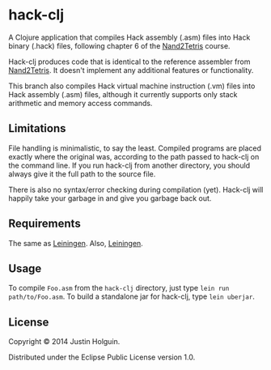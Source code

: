 # hack-clj

A Clojure application that compiles Hack assembly (.asm) files into Hack
binary (.hack) files, following chapter 6 of the [Nand2Tetris](http://www.nand2tetris.org)
course.

Hack-clj produces code that is identical to the reference assembler from [Nand2Tetris](http://www.nand2tetris.org).
It doesn't implement any additional features or functionality.

This branch also compiles Hack virtual machine instruction (.vm) files into Hack assembly (.asm) files,
although it currently supports only stack arithmetic and memory access commands. 

## Limitations

File handling is minimalistic, to say the least. Compiled programs are placed exactly where the original was,
according to the path passed to hack-clj on the command line. If you run hack-clj from another directory,
you should always give it the full path to the source file.

There is also no syntax/error checking during compilation (yet). Hack-clj will happily take your garbage in
and give you garbage back out.

## Requirements

The same as [Leiningen](http://leiningen.org). Also, [Leiningen](http://leiningen.org).

## Usage

To compile `Foo.asm` from the `hack-clj` directory, just type `lein run path/to/Foo.asm`. To build a standalone jar for hack-clj, type `lein uberjar`.

## License

Copyright © 2014 Justin Holguin.

Distributed under the Eclipse Public License version 1.0.
